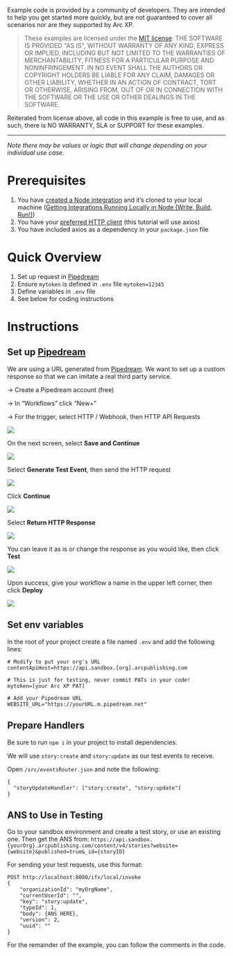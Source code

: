 Example code is provided by a community of developers. They are intended to help you get started more quickly, but are not guaranteed to cover all scenarios nor are they supported by Arc XP.

> These examples are licensed under the [MIT license](https://mit-license.org/): THE SOFTWARE IS PROVIDED "AS IS", WITHOUT WARRANTY OF ANY KIND, EXPRESS OR IMPLIED, INCLUDING BUT NOT LIMITED TO THE WARRANTIES OF MERCHANTABILITY, FITNESS FOR A PARTICULAR PURPOSE AND NONINFRINGEMENT. IN NO EVENT SHALL THE AUTHORS OR COPYRIGHT HOLDERS BE LIABLE FOR ANY CLAIM, DAMAGES OR OTHER LIABILITY, WHETHER IN AN ACTION OF CONTRACT, TORT OR OTHERWISE, ARISING FROM, OUT OF OR IN CONNECTION WITH THE SOFTWARE OR THE USE OR OTHER DEALINGS IN THE SOFTWARE.

Reiterated from license above, all code in this example is free to use, and as such, there is NO WARRANTY, SLA or SUPPORT for these examples.

-----

_Note there may be values or logic that will change depending on your individual use case._

# Prerequisites

1.  You have  [created a Node integration](https://docs.arcxp.com/alc?id=kb_article_view&sys_kb_id=0e7ee80447ee5510d0cba8b5536d43f8 "created a Node integration")  and it’s cloned to your local machine ([Getting Integrations Running Locally in Node (Write, Build, Run!)](https://docs.arcxp.com/alc?id=kb_article_view&sys_kb_id=36f4402847292110a87626c2846d439b "Getting Integrations Running Locally in Node (Write, Build, Run!)"))
2.  You have your  [preferred HTTP client](https://docs.arcxp.com/alc?id=kb_article_view&sys_kb_id=acef06704761a110a87626c2846d4338&spa=1 "preferred HTTP client")  (this tutorial will use axios)
3.  You have included axios as a dependency in your  `package.json`  file

# Quick Overview

1.  Set up request in  [Pipedream](https://pipedream.com/)
2.  Ensure  `mytoken`  is defined in  `.env`  file  `mytoken=12345`
3.  Define variables in  `.env`  file
4.  See below for coding instructions

# Instructions

## Set up  [Pipedream](https://pipedream.com/)

We are using a URL generated from  [Pipedream](https://pipedream.com/). We want to set up a custom response so that we can imitate a real third party service.

→ Create a Pipedream account (free)

→ In “Workflows” click “New+”

→ For the trigger, select HTTP / Webhook, then HTTP API Requests

![](readme-images/ss1.jpg)

On the next screen, select  **Save and Continue**

![](readme-images/ss2.jpg)

Select  **Generate Test Event**, then send the HTTP request

![](readme-images/ss3.jpg)

Click  **Continue**

![](readme-images/ss4.jpg)

Select  **Return HTTP Response**

**![](readme-images/ss5.jpg)**

You can leave it as is or change the response as you would like, then click  **Test**

**![](readme-images/ss6.jpg)**

Upon success, give your workflow a name in the upper left corner, then click  **Deploy**

**![](readme-images/ss7.jpg)**

## Set env variables

In the root of your project create a file named  `.env`  and add the following lines:

```
# Modify to put your org's URL
contentApiHost=https://api.sandbox.[org].arcpublishing.com

# This is just for testing, never commit PATs in your code!
mytoken=[your Arc XP PAT]

# Add your Pipedream URL
WEBSITE_URL="https://yourURL.m.pipedream.net"
```

## Prepare Handlers

Be sure to run  `npm i`  in your project to install dependencies.

We will use  `story:create`  and  `story:update`  as our test events to receive.

Open  `/src/eventsRouter.json`  and note the following:

```
{
  "storyUpdateHandler": ["story:create", "story:update"]
}
```

## ANS to Use in Testing

Go to your sandbox environment and create a test story, or use an existing one. Then get the ANS from:  `https://api.sandbox.{yourOrg}.arcpublishing.com/content/v4/stories?website={website}&published=true&_id={storyID}`

For sending your test requests, use this format:

```
POST http://localhost:8080/ifx/local/invoke
{
    "organizationId": "myOrgName",
    "currentUserId": "",
    "key": "story:update",
    "typeId": 1,
    "body": {ANS HERE},
    "version": 2,
    "uuid": ""
}
```
For the remainder of the example, you can follow the comments in the code.